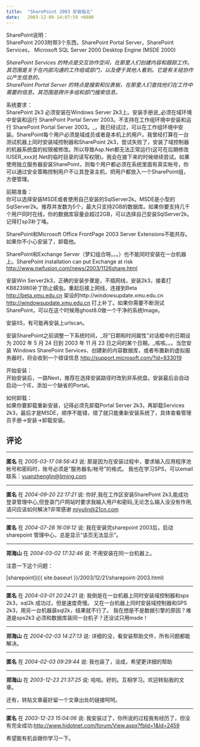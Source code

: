 ```yaml
---
title:  "SharePoint 2003 安装指北"
date:   2003-12-09 14:07:59 +0800
---
```


SharePoint说明：  
SharePoint 2003附带3个东西，SharePoint Portal Server，SharePoint Services， Microsoft SQL Server 2000 Desktop Engine (MSDE 2000)  

_SharePoint Services 的特点是交互协作空间，在那里人们创建内容和跟踪工作。其范围是关于在内部沟通的工作组或部门，以及便于其他人看到。它是有关组协作以产生信息的。   
SharePoint Portal Server 的特点是搜索和仪表板，在那里人们查找他们在工作中需要的信息。其范围是跨许多组和部门搜索信息。_  

系统要求：  
SharePoint 2k3 必须安装在Windows Server 2k3上。安装手册说_必须在域环境中安装和运行 SharePoint Portal Server 2003。不支持在工作组环境中安装和运行 SharePoint Portal Server 2003。_，我已经试过，可以在工作组环境中安装。SharePoint每个用户必须是域成员或者是本机上的用户。我曾经打算在一台测试机器上同时安装域控制器和SharePoint 2k3，尝试失败了，安装了域控制器的机器系统盘的权限被修改。所以导致Asp.Net都无法正常运行(这可在后期修改IUSER_xxx对.Net的临时目录的读写权限)。我会在接下来的时候继续尝试。如果使用独立服务器安装SharePoint，则每个用户都必须在系统里面有真实帐号，你可以通过安全策略控制用户不让其登录主机，把用户都放入一个SharePoint组，方便管理。  

前期准备：  
你可以选择安装MSDE或者使用自己安装的SqlServer2k。MSDE是小型的SqlServer2k。推荐并发数为5个，最大只支持2GB的数据库。如果你要支持几千个用户同时在线，你的数据库容量会超过2GB，可以选择自己安装SqlServer2k。记得打sp3补丁咯。  

SharePoint和Microsoft Office FrontPage 2003 Server Extensions不能共存。如果你不小心安装了，卸载他。  

SharePoint和Exchange Server（梦幻组合呀。。。）也不能同时安装在一台机器上。SharePoint installation can put Exchange at risk http://www.nwfusion.com/news/2003/1126share.html   

安装Win Server2k3，正确的安装步骤是，不插网线，安装2k3，接着打KB823980补丁防止蠕虫。重起后接上网线，连接到Beta http://beta.xmu.edu.cn 架设的http://windowsupdate.xmu.edu.cn http://windowsupdate.xmu.edu.cn 打上补丁。如果你需要不断测试SharePoint，可以在这个时候用ghost8.0做一个干净的系统Image。  

安装IIS，有可能再安装上urlscan。  

安装SharePoint之前调整一下系统时间，_将“日期和时间属性”对话框中的日期设为 2002 年 5 月 24 日到 2003 年 11 月 23 日之间的某个日期。_咳咳。。。当您安装 Windows SharePoint Services、创建新的内容数据库，或者布置新的虚拟服务器时，将会收到一个错误信息 http://support.microsoft.com/?id=833019   

开始安装：  
开始安装后，一路Next，推荐在选择安装路径时改到非系统盘。安装最后会自动启动一个IE，添加一个缺省的Portal。  

如何卸载：  
如果你要卸载重新安装，记得必须先卸载Portal Server 2k3，再卸载Services 2k3，最后才是MSDE，顺序不能错，错了就只能重新安装系统了，具体查看管理员手册->安装->卸载安装。  


## 评论

*****
**匿名** 在 *2005-03-17 08:56:43* 说: 那是因为在安装过程中，要求输入应用程序池帐号和密码时，账号必须是“服务器名/帐号”的格式。
我也在学习SPS，可以email联系：yuanzhenglin@liming.com

*****
**匿名** 在 *2004-09-20 22:17:21* 说: 你好,我在工作区安装SharePoint 2k3,能成功登录管理中心,但登录门户网站时要求我输入用户和密码,无论怎么输入没没有作用,请问应该如何解决?非常感谢
miyulin@21cn.com

*****
**匿名** 在 *2004-07-28 16:09:12* 说: 我在安装完sharepoint 2003后，启动sharepoint 管理中心，总是显示“该页无法显示”。

*****
**郑海山** 在 *2004-03-02 17:32:46* 说: 不用安装在同一台机器上。

注意一下这个问题：

[sharepoint]({{ site.baseurl }}/2003/12/21/sharepoint-2003.html)

*****
**匿名** 在 *2004-03-01 20:24:21* 说: 我倒是在一台机器上同时安装域控制器和sps 2k3，sql2k 成功过，但是速度奇慢。
又在一台机器上同时安装域控制器和SPS 2k3，用另一台机器装sql2k，结果就不行了。
我在想是不是数据引擎的原因？难道是sps2k3 必须和数据库装同一台机子？还没试只用msde！

*****
**郑海山** 在 *2004-02-03 14:27:13* 说: 详细的没，看安装帮助文件，所有问题都能解决。

*****
**匿名** 在 *2004-02-03 09:29:44* 说: 我也装了，没成，希望更详细的帮助

*****
**郑海山** 在 *2003-12-23 21:37:25* 说: 哈哈。好的。互相学习。欢迎转贴我的文章。

还有，转贴文章最好留一个文章出处的链接呵呵。

*****
**匿名** 在 *2003-12-23 15:04:06* 说: 我安装过了，你所说的过程我有经历了，但没有完全成功:http://www.hidotnet.com/forum/View.aspx?fbId=1&Id=2459

希望能有机会跟你学习一下。

